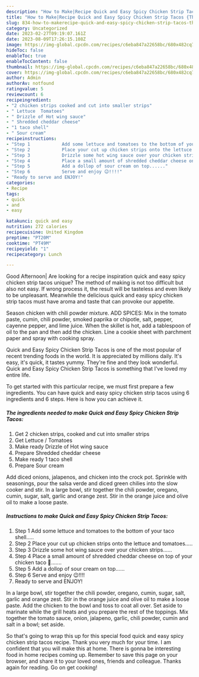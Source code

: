 ```yaml
---
description: "How to Make|Recipe Quick and Easy Spicy Chicken Strip Tacos {That is Delicious"
title: "How to Make|Recipe Quick and Easy Spicy Chicken Strip Tacos {That is Delicious"
slug: 834-how-to-makerecipe-quick-and-easy-spicy-chicken-strip-tacos-that-is-delicious
category: Uncategorized
date: 2023-02-27T09:19:07.161Z
date: 2023-08-09T17:26:15.108Z
image: https://img-global.cpcdn.com/recipes/c6eba847a22658bc/680x482cq70/quick-and-easy-spicy-chicken-strip-tacos-recipe-main-photo.jpg
hideToc: false
enableToc: true
enableTocContent: false
thumbnail: https://img-global.cpcdn.com/recipes/c6eba847a22658bc/680x482cq70/quick-and-easy-spicy-chicken-strip-tacos-recipe-main-photo.jpg
cover: https://img-global.cpcdn.com/recipes/c6eba847a22658bc/680x482cq70/quick-and-easy-spicy-chicken-strip-tacos-recipe-main-photo.jpg
author: Admin
authorAv: notfound
ratingvalue: 5
reviewcount: 6
recipeingredient:
- "2 chicken strips cooked and cut into smaller strips"
- " Lettuce  Tomatoes"
- " Drizzle of Hot wing sauce"
- " Shredded cheddar cheese"
- "1 taco shell"
- " Sour cream"
recipeinstructions:
- "Step 1            Add some lettuce and tomatoes to the bottom of your taco shell....."
- "Step 2            Place your cut up chicken strips onto the lettuce and tomatoes....."
- "Step 3            Drizzle some hot wing sauce over your chicken strips......"
- "Step 4            Place a small amount of shredded cheddar cheese on top of your chicken taco 🌮......."
- "Step 5            Add a dollop of sour cream on top......"
- "Step 6            Serve and enjoy 😉!!!!"
- "Ready to serve and ENJOY!"
categories:
- Recipe
tags:
- quick
- and
- easy

katakunci: quick and easy 
nutrition: 272 calories
recipecuisine: United Kingdom
preptime: "PT20M"
cooktime: "PT49M"
recipeyield: "1"
recipecategory: Lunch

---
```



Good Afternoon| Are looking for a recipe inspiration quick and easy spicy chicken strip tacos unique? The method of making is not too difficult but also not easy. If wrong process it, the result will be tasteless and even likely to be unpleasant. Meanwhile the delicious quick and easy spicy chicken strip tacos must have aroma and taste that can provoke our appetite.





Season chicken with chili powder mixture. ADD SPICES: Mix in the tomato paste, cumin, chili powder, smoked paprika or chipotle, salt, pepper, cayenne pepper, and lime juice. When the skillet is hot, add a tablespoon of oil to the pan and then add the chicken. Line a cookie sheet with parchment paper and spray with cooking spray.

Quick and Easy Spicy Chicken Strip Tacos is one of the most popular of recent trending foods in the world. It is appreciated by millions daily. It's easy, it's quick, it tastes yummy. They're fine and they look wonderful. Quick and Easy Spicy Chicken Strip Tacos is something that I've loved my entire life.


To get started with this particular recipe, we must first prepare a few ingredients. You can have quick and easy spicy chicken strip tacos using 6 ingredients and 6 steps. Here is how you can achieve it.

<!--inarticleads1-->

##### The ingredients needed to make Quick and Easy Spicy Chicken Strip Tacos:

1. Get 2 chicken strips, cooked and cut into smaller strips
1. Get  Lettuce / Tomatoes
1. Make ready  Drizzle of Hot wing sauce
1. Prepare  Shredded cheddar cheese
1. Make ready 1 taco shell
1. Prepare  Sour cream


Add diced onions, jalapenos, and chicken into the crock pot. Sprinkle with seasonings, pour the salsa verde and diced green chilies into the slow cooker and stir. In a large bowl, stir together the chili powder, oregano, cumin, sugar, salt, garlic and orange zest. Stir in the orange juice and olive oil to make a loose paste. 

<!--inarticleads2-->

##### Instructions to make Quick and Easy Spicy Chicken Strip Tacos:

1. Step 1            Add some lettuce and tomatoes to the bottom of your taco shell.....
1. Step 2            Place your cut up chicken strips onto the lettuce and tomatoes.....
1. Step 3            Drizzle some hot wing sauce over your chicken strips......
1. Step 4            Place a small amount of shredded cheddar cheese on top of your chicken taco 🌮.......
1. Step 5            Add a dollop of sour cream on top......
1. Step 6            Serve and enjoy 😉!!!!
1. Ready to serve and ENJOY!

In a large bowl, stir together the chili powder, oregano, cumin, sugar, salt, garlic and orange zest. Stir in the orange juice and olive oil to make a loose paste. Add the chicken to the bowl and toss to coat all over. Set aside to marinate while the grill heats and you prepare the rest of the toppings. Mix together the tomato sauce, onion, jalapeno, garlic, chili powder, cumin and salt in a bowl; set aside. 

So that's going to wrap this up for this special food quick and easy spicy chicken strip tacos recipe. Thank you very much for your time. I am confident that you will make this at home. There is gonna be interesting food in home recipes coming up. Remember to save this page on your browser, and share it to your loved ones, friends and colleague. Thanks again for reading. Go on get cooking!
